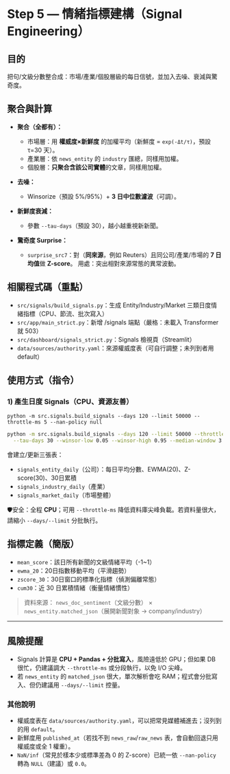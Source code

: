 
# Step 5 — 情緒指標建構（Signal Engineering）

## 目的
把句/文級分數整合成：市場/產業/個股層級的每日信號，並加入去噪、衰減與驚奇度。

## 聚合與計算
* **聚合（全都有）：**

  * 市場層：用 **權威度×新鮮度** 的加權平均（新鮮度 = `exp(-Δt/τ)`，預設 τ=30 天）。
  * 產業層：依 `news_entity` 的 `industry` 匯總，同樣用加權。
  * 個股層：**只聚合含該公司實體**的文章，同樣用加權。
* **去噪：**

  * Winsorize（預設 5%/95%）+ **3 日中位數濾波**（可調）。
* **新鮮度衰減：**

  * 參數 `--tau-days`（預設 30），越小越重視新新聞。
* **驚奇度 Surprise：**

  * `surprise_src7`：對（**同來源**，例如 Reuters）且同公司/產業/市場的 **7 日均值**做 **Z-score**。
    用處：突出相對來源常態的異常波動。

## 相關程式碼（重點）
- `src/signals/build_signals.py`：生成 Entity/Industry/Market 三類日度情緒指標（CPU、節流、批次寫入）
- `src/app/main_strict.py`：新增 /signals 端點（嚴格：未載入 Transformer 就 503）
- `src/dashboard/signals_strict.py`：Signals 檢視頁（Streamlit）
- `data/sources/authority.yaml`：來源權威度表（可自行調整；未列到者用 default）

## 使用方式（指令）

### 1) 產生日度 Signals（CPU、資源友善）
```
python -m src.signals.build_signals --days 120 --limit 50000 --throttle-ms 5 --nan-policy null
```

```bash
python -m src.signals.build_signals --days 120 --limit 50000 --throttle-ms 5 \
  --tau-days 30 --winsor-low 0.05 --winsor-high 0.95 --median-window 3 --nan-policy null
```
會建立/更新三張表：

* `signals_entity_daily`（公司）：每日平均分數、EWMA(20)、Z-score(30)、30日累積
* `signals_industry_daily`（產業）
* `signals_market_daily`（市場整體）

🛡️安全：全程 **CPU**；可用 `--throttle-ms` 降低資料庫尖峰負載。若資料量很大，請縮小 `--days/--limit` 分批執行。


## 指標定義（簡版）
* `mean_score`：該日所有新聞的文級情緒平均（-1~1）
* `ewma_20`：20日指數移動平均（平滑趨勢）
* `zscore_30`：30日窗口的標準化指標（偵測偏離常態）
* `cum30`：近 30 日累積情緒（衡量情緒慣性）

> 資料來源：
> `news_doc_sentiment`（文級分數） × `news_entity.matched_json`（展開新聞對象 → company/industry）

---

## 風險提醒

* Signals 計算是 **CPU + Pandas + 分批寫入**，風險遠低於 GPU；但如果 DB 很忙，仍建議調大 `--throttle-ms` 或分段執行，以免 I/O 尖峰。
* 若 `news_entity` 的 `matched_json` 很大，單次解析會吃 RAM；程式會分批寫入、但仍建議用 `--days/--limit` 控量。

### 其他說明

* 權威度表在 `data/sources/authority.yaml`，可以把常見媒體補進去；沒列到的用 `default`。
* 新鮮度用 `published_at`（若找不到 `news_raw`/`raw_news` 表，會自動回退只用權威度或全 1 權重）。
* `NaN/inf`（常見於樣本少或標準差為 0 的 Z-score）已統一依 `--nan-policy` 轉為 `NULL`（建議）或 `0.0`。
